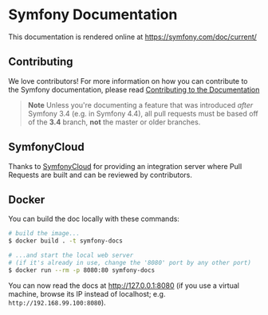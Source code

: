 Symfony Documentation
=====================

This documentation is rendered online at https://symfony.com/doc/current/

Contributing
------------

We love contributors! For more information on how you can contribute to the
Symfony documentation, please read
[Contributing to the Documentation](https://symfony.com/doc/current/contributing/documentation/overview.html)

> **Note**
> Unless you're documenting a feature that was introduced *after* Symfony 3.4
> (e.g. in Symfony 4.4), all pull requests must be based off of the **3.4** branch,
> **not** the master or older branches.

SymfonyCloud
------------

Thanks to [SymfonyCloud](https://symfony.com/cloud) for providing an integration
server where Pull Requests are built and can be reviewed by contributors.

Docker
------

You can build the doc locally with these commands:

```bash
# build the image...
$ docker build . -t symfony-docs

# ...and start the local web server
# (if it's already in use, change the '8080' port by any other port)
$ docker run --rm -p 8080:80 symfony-docs
```

You can now read the docs at http://127.0.0.1:8080 (if you use a virtual
machine, browse its IP instead of localhost; e.g. `http://192.168.99.100:8080`).
